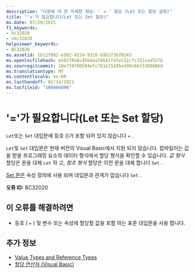 ```yaml
---
description: "다음에 대 한 자세한 정보: ' = ' 필요 (Let 또는 할당 설정)"
title: "'='가 필요합니다(Let 또는 Set 할당)"
ms.date: 07/20/2015
f1_keywords:
- bc32020
- vbc32020
helpviewer_keywords:
- BC32020
ms.assetid: 1b12f082-e502-4524-9326-b9b372670243
ms.openlocfilehash: e50270e8c4564ea70641f47ec32c7c331ced557b
ms.sourcegitcommit: 10e719780594efc781b15295e499c66f316068b8
ms.translationtype: MT
ms.contentlocale: ko-KR
ms.lasthandoff: 02/14/2021
ms.locfileid: "100466096"
---
```

# <a name="-expected-let-or-set-assignment"></a>'='가 필요합니다(Let 또는 Set 할당)

`Let`또는 `Set` 대입문에 등호 ()가 포함 되어 있지 않습니다 `=` .  
  
 `Let`및 `Set` 대입문은 현재 버전의 Visual Basic에서 지원 되지 않습니다. 컴파일러는 값을 받을 프로그래밍 요소의 데이터 형식에서 할당 형식을 확인할 수 있습니다. *값 형식* 할당은 문을 대체 `Let` 하 고, *참조 형식* 할당은 이전 문을 대체 합니다 `Set` .  
  
 [Set 문은](../language-reference/statements/set-statement.md) 속성 정의에 사용 되며 대입문과 관계가 없습니다 `Set` .  
  
 **오류 ID:** BC32020  
  
## <a name="to-correct-this-error"></a>이 오류를 해결하려면  
  
- 등호 ( `=` ) 및 변수 또는 속성에 할당할 값을 포함 하는 표준 대입문을 사용 합니다.  
  
## <a name="see-also"></a>추가 정보

- [Value Types and Reference Types](../programming-guide/language-features/data-types/value-types-and-reference-types.md)
- [할당 연산자 (Visual Basic)](../language-reference/operators/assignment-operators.md)
